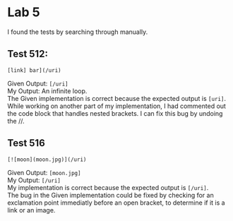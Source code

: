 # Lab 5  
I found the tests by searching through manually.  
## Test 512:
```
[link] bar](/uri)
```
Given Output: `[/uri]`  
My Output: An infinite loop.  
The Given implementation is correct because the expected output is `[uri]`.  
While working on another part of my implementation, I had commented out the code block that handles nested brackets. I can fix this bug by undoing the //.  
## Test 516
```
[![moon](moon.jpg)](/uri)
```
Given Output: `[moon.jpg]`  
My Output: `[/uri]`  
My implementation is correct because the expected output is `[/uri]`.  
The bug in the Given implementation could be fixed by checking for an exclamation point immediatly before an open bracket, to determine if it is a link or an image.